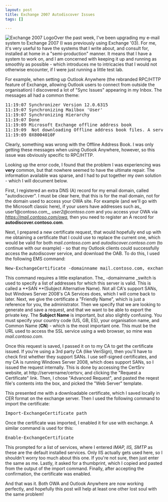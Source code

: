 ```yaml
--- 
layout: post
title: Exchange 2007 Autodiscover Issues
tags: []

---
```

![Exchange 2007 Logo](http://cdn.robgolding.com/uploads/2009/07/exchange2007logo.jpg "Exchange 2007 Logo")Over the past week, I've been upgrading my e-mail system to Exchange 2007 (I was previously using Exchange '03). For me, it's very useful to have the systems that I write about, and consult for, installed at home in a "semi-production" manner. It means that I have a system to work on, and I am concerned with keeping it up and running as smoothly as possible - which introduces me to intricacies that I would not otherwise encounter, if I were just running a little test lab.

For example, when setting up Outlook Anywhere (the rebranded RPC/HTTP feature of Exchange, allowing Outlook users to connect from outside the organisation) I discovered a lot of "Sync Issues" appearing in my Inbox. The messages all had a common theme:
<pre>11:19:07 Synchronizer Version 12.0.6315
11:19:07 Synchronizing Mailbox 'User'
11:19:07 Synchronizing Hierarchy
11:19:07 Done
11:19:09 Microsoft Exchange offline address book
11:19:09  Not downloading Offline address book files. A server (URL) could not be located.
11:19:09 0X8004010F</pre>
Clearly, something was wrong with the Offline Address Book. I was only getting these messages when using Outlook Anywhere, however, so this issue was obviously specific to RPC/HTTP.

Looking up the error code, I found that the problem I was experiencing was **very** common, but that nowhere seemed to have the ultimate repair. The information available was sparse, and I had to put together my own solution - which I will document below.

First, I registered an extra DNS (A) record for my email domain, called "autodiscover". I must be clear here, that this is for the mail domain, not for the domain used to access your OWA site. For example (and we'll go with the Microsoft classic here), if your users have addresses such as_ user1@contoso.com_, _user2@contoso.com_ and you access your OWA via _https://mail.contoso.com/owa_, then you need to register an A record for **autodiscover.contoso.com**.

Next, I prepared a new certificate request, that would hopefully end up with me obtaining a certificate that I could use to replace the current one, which would be valid for both _mail.contoso.com_ and _autodiscover.contoso.com_ (to continue with our example) - so that my Outlook clients could successfully access the autodiscover service, and download the OAB. To do this, I used the following EMS command:
<pre lang="dos">New-ExchangeCertificate -domainname mail.contoso.com, exchange.contoso.local, autodiscover.contoso.com -Friendlyname "Contoso Exchange CAS SAN Certificate" -generaterequest:$true -keysize 1024 -path c:\certrequest.req -privatekeyexportable:$true subjectname "c=GB o=contoso inc, CN=mail.contoso.com"</pre>
This command requires a little explanation. The_ -domainname _switch is used to specify a list of addresses for which this server is valid. This is called a **SAN **(Subject Alternative Name). Not all CA's support SANs, but Windows Server 2008's CA Services does, which I will come back to later. Next, we give the certificate a "Friendly Name", which is just a reference for you, the administrator. Then we specify that we are looking to generate and save a request, and that we want to be able to export the private key. The **Subject Name** is important, but also slightly confusing. You must specify your country code (US, GB, ES), your organisation name, and Common Name (**CN**) - which is the most important one. This must be the URL used to access the SSL service using a web browser, so mine was _mail.contoso.com_.

Once this request is saved, I passed it on to my CA to get the certificate issued. If you're using a 3rd party CA (like VeriSign), then you'll have to check first whether they support SANs. I use self-signed certificates, and my CA is running Windows Server 2008, which does support SANs, so I issued the request internally. This is done by accessing the CertSrv website, at http://servername/certsrv, and clicking the "Request a Certificate" link. Then, I chose "Advanced Request", and pasted the reqest file's contents into the box, and picked the "Web Server" template.

This presented me with a downloadable certificate, which I saved locally in CER format on the exchange server. Then I used the following command to import the certificate:
<pre lang="dos">Import-ExchangeCertificate path <certificate /></pre>
Once the certificate was imported, I enabled it for use with exchange. A similar command is used for this:
<pre lang="dos">Enable-ExchangeCertificate</pre>
This prompted for a list of services, where I entered _IMAP, IIS, SMTP_ as these are the default installed services. Only IIS actually gets used here, so I shouldn't worry too much about this one. If you're not sure, then just enter the same as me. Lastly, it asked for a thumbprint, which I copied and pasted from the output of the import command. Finally, after accepting the confirmation, the certificate was enabled.

And that was it. Both OWA and Outlook Anywhere are now working perfectly, and hopefully this post will help at least one other lost soul with the same problem!
